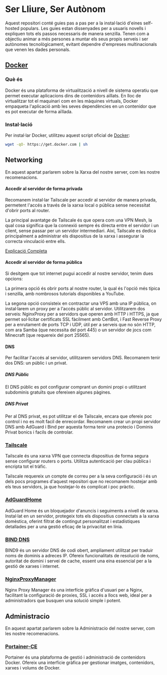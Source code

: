 # Ser Lliure, Ser Autònom
Aquest repositori conté guies pas a pas per a la instal·lació d'eines self-hosted populars. Les guies estan dissenyades per a usuaris novells i expliquen tots els passos necessaris de manera senzilla. Tenen com a objectiu animar a més persones a muntar els seus propis serveis i ser autònomes tecnològicament, evitant dependre d'empreses multinacionals que venen les dades personals.

## [Docker](https://github.com/docker)
### Què és
Docker és una plataforma de virtualització a nivell de sistema operatiu que permet executar aplicacions dins de contenidors aïllats. En lloc de virtualitzar tot el maquinari com en les màquines virtuals, Docker empaqueta l'aplicació amb les seves dependències en un contenidor que es pot executar de forma aïllada.

### Instal·lació
Per instal·lar Docker, utilitzeu aquest script oficial de [Docker](https://github.com/docker/docker-install):
```bash
wget -qO- https://get.docker.com | sh
```

## Networking
En aquest apartat parlarem sobre la Xarxa del nostre server, com les nostre recomenacions.

#### Accedir al servidor de forma privada
Recomanem instal·lar Tailscale per accedir al servidor de manera privada, permetent l'accés a través de la xarxa local o pública sense necessitat d'obrir ports al router.

La principal avantatge de Tailscale és que opera com una VPN Mesh, la qual cosa significa que la connexió sempre és directa entre el servidor i un client, sense passar per un servidor intermediari. Així, Tailscale es dedica principalment a administrar els dispositius de la xarxa i assegurar la correcta vinculació entre ells.

[Explicació Completa](https://tailscale.com/blog/how-tailscale-works/)
#### Accedir al servidor de forma pública
Si desitgem que tot internet pugui accedir al nostre servidor, tenim dues opcions:

La primera opció és obrir ports al nostre router, la qual és l'opció més típica i senzilla, amb nombrosos tutorials disponibles a YouTube.

La segona opció consisteix en contractar una VPS amb una IP pública, on instal·larem un proxy per a l'accés públic al servidor. Utilitzarem dos serveis: NginxProxy per a servidors que operen amb HTTP i HTTPS, ja que permet sol·licitar certificats SSL fàcilment amb CertBot, i Fast Reverse Proxy per a enrutament de ports TCP i UDP, útil per a serveis que no són HTTP, com ara Samba (que necessita del port 445) o un servidor de jocs com Minecraft (que requereix del port 25565).

#### DNS
Per facilitar l'accés al servidor, utilitzarem servidors DNS. Recomanem tenir dos DNS: un públic i un privat.

##### DNS Públic
El DNS públic es pot configurar comprant un domini propi o utilitzant subdominis gratuïts que ofereixen algunes pàgines.

##### DNS Privat
Per al DNS privat, es pot utilitzar el de Tailscale, encara que ofereix poc control i no es molt facil de enrecordar. Recomanem crear un propi servidor DNS amb AdGuard i Bind per aquesta forma tenir una protecio i Dominis Privat bonics i facils de controlar.

### [Tailscale](https://github.com/Otorexer/SerLliure/tree/main/Serveis/Tailscale)
Tailscale és una xarxa VPN que connecta dispositius de forma segura sense configurar routers o ports. Utilitza autenticació per clau pública i encripta tot el tràfic.

Tailscale requereix un compte de correu per a la seva configuració i és un dels pocs programes d'aquest repositori que no recomanem hostejar amb els teus servidors, ja que hostejar-lo és complicat i poc pràctic.

### [AdGuardHome](https://github.com/Otorexer/SerLliure/tree/main/Serveis/AdGuardHome)
AdGuard Home és un bloquejador d'anuncis i seguiments a nivell de xarxa. Instal·lat en un servidor, protegeix tots els dispositius connectats a la xarxa domèstica, oferint filtrat de contingut personalitzat i estadístiques detallades per a una gestió eficaç de la privacitat en línia.

### [BIND DNS](https://github.com/Otorexer/SerLliure/tree/main/Serveis/BIND)
BIND9 és un servidor DNS de codi obert, ampliament utilitzat per traduir noms de dominis a adreces IP. Ofereix funcionalitats de resolució de noms, autoritat de domini i servei de cache, essent una eina essencial per a la gestió de xarxes i internet.

### [NginxProxyManager](https://github.com/Otorexer/SerLliure/tree/main/Serveis/NginxProxyManager)
Nginx Proxy Manager és una interfície gràfica d'usuari per a Nginx, facilitant la configuració de proxies, SSL i accés a llocs web, ideal per a administradors que busquen una solució simple i potent.

## Administracio
En aquest apartat parlarem sobre la Administracio del nostre server, com les nostre recomenacions.

### [Portainer-CE](https://github.com/Otorexer/SerLliure/tree/main/Serveis/Portainer-CE)
Portainer és una plataforma de gestió i administració de contenidors Docker. Ofereix una interfície gràfica per gestionar imatges, contenidors, xarxes i volums de Docker.
